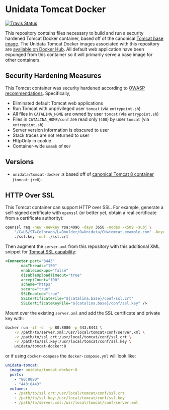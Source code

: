 # Unidata Tomcat Docker

[![Travis Status](https://travis-ci.org/Unidata/tomcat-docker.svg?branch=master)](https://travis-ci.org/Unidata/tomcat-docker)

This repository contains files necessary to build and run a security hardened Tomcat Docker container, based off of the canonical [Tomcat base image](https://hub.docker.com/_/tomcat/). The Unidata Tomcat Docker images associated with this repository are [available on Docker Hub](https://hub.docker.com/r/unidata/tomcat-docker/). All default web application have
been expunged from this container so it will primarily serve a base image for other containers.

## Security Hardening Measures

This Tomcat container was security hardened according to [OWASP recommendations](https://www.owasp.org/index.php/Securing_tomcat). Specifically,

- Eliminated default Tomcat web applications
- Run Tomcat with unprivileged user `tomcat` (via `entrypoint.sh`)
- All files in `CATALINA_HOME` are owned by user `tomcat` (via `entrypoint.sh`)
- Files in `CATALINA_HOME/conf` are read only (`400`) by user `tomcat` (via `entrypoint.sh`)
- Server version information is obscured to user
- Stack traces are not returned to user
- HttpOnly in cookie
- Container-wide `umask` of `007`

## Versions

- `unidata/tomcat-docker:8` based off of [canonical Tomcat 8 container](https://hub.docker.com/_/tomcat/) (`tomcat:jre8`).

## HTTP Over SSL

This Tomcat container can support HTTP over SSL. For example, generate a self-signed certificate with `openssl` (or better yet, obtain a real certificate from a certificate authority):

```bash
openssl req -new -newkey rsa:4096 -days 3650 -nodes -x509 -subj \
    "/C=US/ST=Colorado/L=Boulder/O=Unidata/CN=tomcat.example.com" -keyout \
    ./ssl.key -out ./ssl.crt
```

Then augment the `server.xml` from this repository with this additional XML snippet for [Tomcat SSL capability](https://tomcat.apache.org/tomcat-8.0-doc/ssl-howto.html):

```xml
<Connector port="8443"
       maxThreads="150"
       enableLookups="false"
       disableUploadTimeout="true"
       acceptCount="100"
       scheme="https"
       secure="true"
       SSLEnabled="true"
       SSLCertificateFile="${catalina.base}/conf/ssl.crt"
       SSLCertificateKeyFile="${catalina.base}/conf/ssl.key" />
```

Mount over the existing `server.xml` and add the SSL certificate and private key with:

```bash
docker run -it -d  -p 80:8080 -p 443:8443 \
    -v /path/to/server.xml:/usr/local/tomcat/conf/server.xml \
    -v /path/to/ssl.crt:/usr/local/tomcat/conf/ssl.crt \
    -v /path/to/ssl.key:/usr/local/tomcat/conf/ssl.key \
    unidata/tomcat-docker:8
```

or if using `docker-compose` the `docker-compose.yml` will look like:

```yaml
unidata-tomcat:
  image: unidata/tomcat-docker:8
  ports:
    - "80:8080"
    - "443:8443"
  volumes:
    - /path/to/ssl.crt:/usr/local/tomcat/conf/ssl.crt
    - /path/to/ssl.key:/usr/local/tomcat/conf/ssl.key
    - /path/to/server.xml:/usr/local/tomcat/conf/server.xml
```
